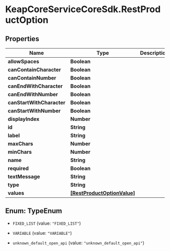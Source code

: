 # KeapCoreServiceCoreSdk.RestProductOption

## Properties

Name | Type | Description | Notes
------------ | ------------- | ------------- | -------------
**allowSpaces** | **Boolean** |  | [optional] 
**canContainCharacter** | **Boolean** |  | [optional] 
**canContainNumber** | **Boolean** |  | [optional] 
**canEndWithCharacter** | **Boolean** |  | [optional] 
**canEndWithNumber** | **Boolean** |  | [optional] 
**canStartWithCharacter** | **Boolean** |  | [optional] 
**canStartWithNumber** | **Boolean** |  | [optional] 
**displayIndex** | **Number** |  | [optional] 
**id** | **String** |  | [optional] 
**label** | **String** |  | [optional] 
**maxChars** | **Number** |  | [optional] 
**minChars** | **Number** |  | [optional] 
**name** | **String** |  | [optional] 
**required** | **Boolean** |  | [optional] 
**textMessage** | **String** |  | [optional] 
**type** | **String** |  | [optional] 
**values** | [**[RestProductOptionValue]**](RestProductOptionValue.md) |  | [optional] 



## Enum: TypeEnum


* `FIXED_LIST` (value: `"FIXED_LIST"`)

* `VARIABLE` (value: `"VARIABLE"`)

* `unknown_default_open_api` (value: `"unknown_default_open_api"`)




